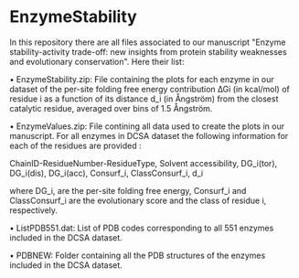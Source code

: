# EnzymeStability

In this repository there are all files associated to our manuscript "Enzyme stability-activity trade-off: new insights from protein stability weaknesses and evolutionary conservation". Here their list:

• EnzymeStability.zip: File containing the plots for each enzyme in our dataset of the per-site folding free energy contribution ∆Gi (in kcal/mol) of residue i as a function of its distance d_i (in Ångström) from the closest catalytic residue, averaged over bins of 1.5 Ångström. 

• EnzymeValues.zip: File contining all data used to create the plots in our manuscript. For all enzymes in DCSA dataset the following information for each of the residues are provided : 

ChainID-ResidueNumber-ResidueType, Solvent accessibility, DG_i(tor), DG_i(dis), DG_i(acc), Consurf_i, ClassConsurf_i, d_i 

where DG_i,  are the per-site folding free energy, Consurf_i and ClassConsurf_i are the evolutionary score and the class of residue i, respectively.

• ListPDB551.dat: List of PDB codes corresponding to all 551 enzymes included in the DCSA dataset.

• PDBNEW: Folder containing all the PDB structures of the enzymes included in the DCSA dataset.

